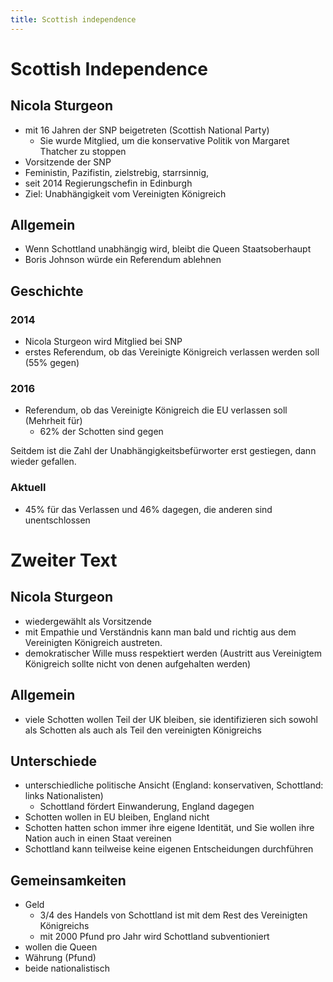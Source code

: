 ```yaml
---
title: Scottish independence
---
```

# Scottish Independence

## Nicola Sturgeon

- mit 16 Jahren der SNP beigetreten (Scottish National Party)
    - Sie wurde Mitglied, um die konservative Politik von Margaret Thatcher zu stoppen
- Vorsitzende der SNP
- Feministin, Pazifistin, zielstrebig, starrsinnig,
- seit 2014 Regierungschefin in Edinburgh
- Ziel: Unabhängigkeit vom Vereinigten Königreich

## Allgemein

- Wenn Schottland unabhängig wird, bleibt die Queen Staatsoberhaupt
- Boris Johnson würde ein Referendum ablehnen

## Geschichte

### 2014

- Nicola Sturgeon wird Mitglied bei SNP
- erstes Referendum, ob das Vereinigte Königreich verlassen werden soll (55% gegen)

### 2016

- Referendum, ob das Vereinigte Königreich die EU verlassen soll (Mehrheit für)
    - 62% der Schotten sind gegen

Seitdem ist die Zahl der Unabhängigkeitsbefürworter erst gestiegen, dann wieder gefallen.

### Aktuell

- 45% für das Verlassen und 46% dagegen, die anderen sind unentschlossen

# Zweiter Text

## Nicola Sturgeon

- wiedergewählt als Vorsitzende
- mit Empathie und Verständnis kann man bald und richtig aus dem Vereinigten Königreich austreten.
- demokratischer Wille muss respektiert werden (Austritt aus Vereinigtem Königreich sollte nicht von denen aufgehalten werden)

## Allgemein

- viele Schotten wollen Teil der UK bleiben, sie identifizieren sich sowohl als Schotten als auch als Teil den vereinigten Königreichs

## Unterschiede

- unterschiedliche politische Ansicht (England: konservativen, Schottland: links Nationalisten)
    - Schottland fördert Einwanderung, England dagegen
- Schotten wollen in EU bleiben, England nicht
- Schotten hatten schon immer ihre eigene Identität, und Sie wollen ihre Nation auch in einen Staat vereinen
- Schottland kann teilweise keine eigenen Entscheidungen durchführen

## Gemeinsamkeiten

- Geld
    - 3/4 des Handels von Schottland ist mit dem Rest des Vereinigten Königreichs
    - mit 2000 Pfund pro Jahr wird Schottland subventioniert
- wollen die Queen
- Währung (Pfund)
- beide nationalistisch